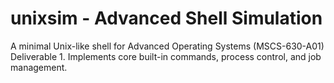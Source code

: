 # unixsim - Advanced Shell Simulation

A minimal Unix-like shell for Advanced Operating Systems (MSCS-630-A01) Deliverable 1.
Implements core built-in commands, process control, and job management.
